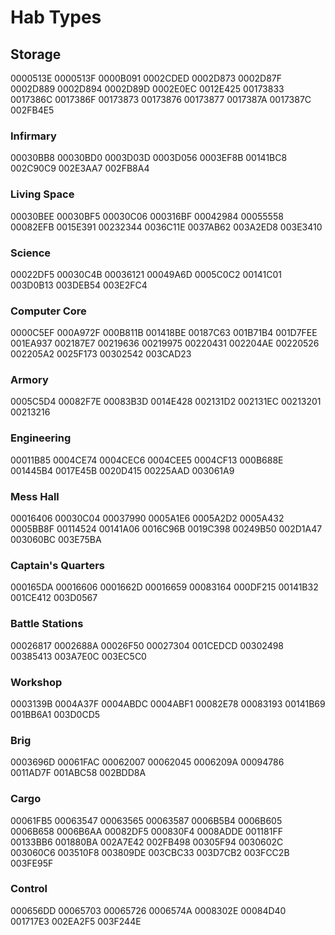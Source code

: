 # Hab Types

## Storage

0000513E
0000513F
0000B091
0002CDED
0002D873
0002D87F
0002D889
0002D894
0002D89D
0002E0EC
0012E425
00173833
0017386C
0017386F
00173873
00173876
00173877
0017387A
0017387C
002FB4E5

### Infirmary

00030BB8
00030BD0
0003D03D
0003D056
0003EF8B
00141BC8
002C90C9
002E3AA7
002FB8A4

### Living Space

00030BEE
00030BF5
00030C06
000316BF
00042984
00055558
00082EFB
0015E391
00232344
0036C11E
0037AB62
003A2ED8
003E3410

### Science

00022DF5
00030C4B
00036121
00049A6D
0005C0C2
00141C01
003D0B13
003DEB54
003E2FC4

### Computer Core

0000C5EF
000A972F
000B811B
001418BE
00187C63
001B71B4
001D7FEE
001EA937
002187E7
00219636
00219975
00220431
002204AE
00220526
002205A2
0025F173
00302542
003CAD23

### Armory

0005C5D4
00082F7E
00083B3D
0014E428
002131D2
002131EC
00213201
00213216

### Engineering

00011B85
0004CE74
0004CEC6
0004CEE5
0004CF13
000B688E
001445B4
0017E45B
0020D415
00225AAD
003061A9

### Mess Hall

00016406
00030C04
00037990
0005A1E6
0005A2D2
0005A432
0005BB8F
00114524
00141A06
0016C96B
0019C398
00249B50
002D1A47
003060BC
003E75BA

### Captain's Quarters

000165DA
00016606
0001662D
00016659
00083164
000DF215
00141B32
001CE412
003D0567

### Battle Stations

00026817
0002688A
00026F50
00027304
001CEDCD
00302498
00385413
003A7E0C
003EC5C0

### Workshop

0003139B
0004A37F
0004ABDC
0004ABF1
00082E78
00083193
00141B69
001BB6A1
003D0CD5

### Brig

0003696D
00061FAC
00062007
00062045
0006209A
00094786
0011AD7F
001ABC58
002BDD8A

### Cargo

00061FB5
00063547
00063565
00063587
0006B5B4
0006B605
0006B658
0006B6AA
00082DF5
000830F4
0008ADDE
001181FF
00133BB6
001880BA
002A7E42
002FB498
00305F94
0030602C
003060C6
003510F8
003809DE
003CBC33
003D7CB2
003FCC2B
003FE95F

### Control

000656DD
00065703
00065726
0006574A
0008302E
00084D40
001717E3
002EA2F5
003F244E
